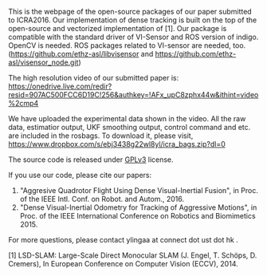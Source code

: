 This is the webpage of the open-source packages of our paper submitted to ICRA2016. Our implementation of dense tracking is built on the top of the open-source and vectorized implementation of [1]. Our package is compatible with the standard driver of VI-Sensor and ROS version of indigo. OpenCV is needed. ROS packages related to VI-sensor are needed, too. (https://github.com/ethz-asl/libvisensor and https://github.com/ethz-asl/visensor_node.git)

The high resolution video of our submitted paper is: 
https://onedrive.live.com/redir?resid=907AC500FCC6D19C!256&authkey=!AFx_upC8zphx44w&ithint=video%2cmp4


We have uploaded the experimental data shown in the video. All the raw data, estimatior output, UKF smoothing output, control command and etc. are included in the rosbags. To download it, please visit,
https://www.dropbox.com/s/ebj3438g22wl8yl/icra_bags.zip?dl=0


The source code is released under [GPLv3](https://www.gnu.org/licenses/gpl-3.0.html) license. 

If you use our code, please cite our papers:

1. "Aggresive Quadrotor Flight Using Dense Visual-Inertial Fusion", in Proc. of the IEEE Intl. Conf. on Robot. and Autom., 2016. 
2. "Dense Visual-Inertial Odometry for Tracking of Aggressive Motions", in Proc. of the IEEE International Conference on Robotics and Biomimetics 2015.

For more questions, please contact ylingaa at connect dot ust dot hk .


[1] LSD-SLAM: Large-Scale Direct Monocular SLAM (J. Engel, T. Schöps, D. Cremers), In European Conference on Computer Vision (ECCV), 2014.
